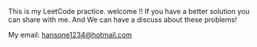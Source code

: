 This is my LeetCode practice.
welcome !!
If you have a better solution you can share with me.
And We can have a discuss about these problems!

My email: hansone1234@hotmail.com  



